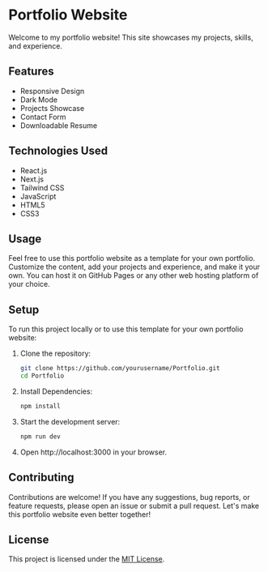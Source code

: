 # Portfolio Website

Welcome to my portfolio website! This site showcases my projects, skills, and experience.

## Features

- Responsive Design
- Dark Mode
- Projects Showcase
- Contact Form
- Downloadable Resume

## Technologies Used

- React.js
- Next.js
- Tailwind CSS
- JavaScript
- HTML5
- CSS3

## Usage

Feel free to use this portfolio website as a template for your own portfolio. Customize the content, add your projects and experience, and make it your own. You can host it on GitHub Pages or any other web hosting platform of your choice.

## Setup

To run this project locally or to use this template for your own portfolio website:

1. Clone the repository:
   ```bash
   git clone https://github.com/yourusername/Portfolio.git
   cd Portfolio
   ```

2. Install Dependencies:
   ```bash
   npm install
   ```

3. Start the development server:

    ```bash
    npm run dev
    ```

4. Open http://localhost:3000 in your browser.


## Contributing

Contributions are welcome! If you have any suggestions, bug reports, or feature requests, please open an issue or submit a pull request. Let's make this portfolio website even better together!

## License

This project is licensed under the [MIT License](LICENSE).